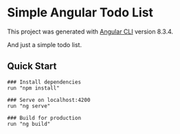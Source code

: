 # Simple Angular Todo List

This project was generated with [Angular CLI](https://github.com/angular/angular-cli) version 8.3.4.

And just a simple todo list.

## Quick Start
```
### Install dependencies
run "npm install"

### Serve on localhost:4200
run "ng serve"

### Build for production
run "ng build"
```

